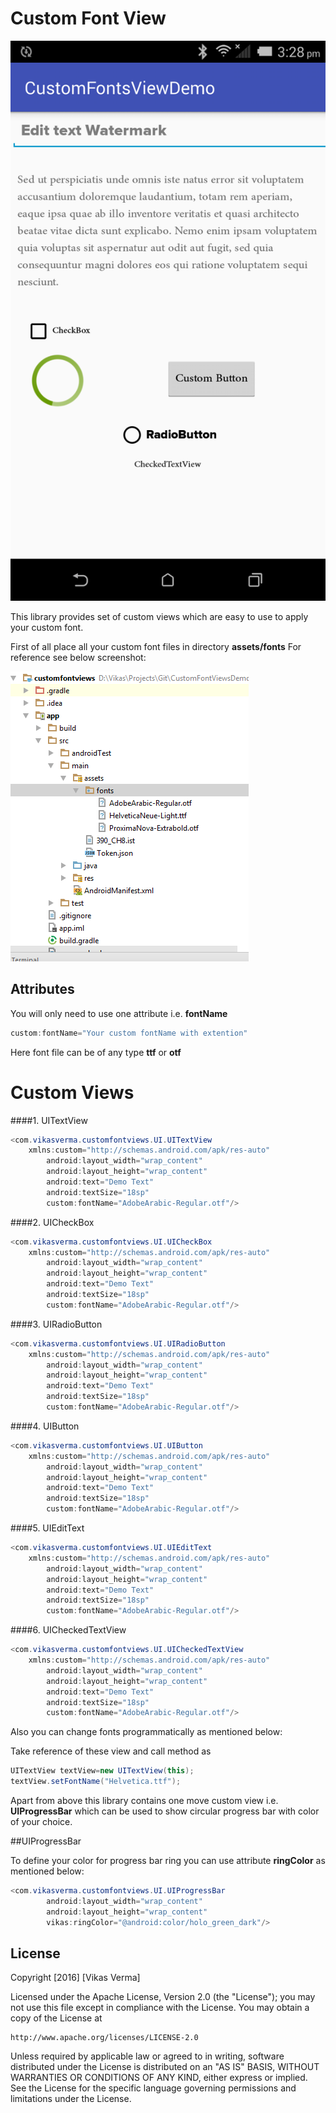 # Custom Font View

![ScreenShot](screenshots/Screenshot.png)

This library provides set of custom views which are easy to use to apply your custom font.

First of all place all your custom font files in directory  **assets/fonts**
For reference see below screenshot:

![ScreenShot](screenshots/fonts_location.png)

## Attributes

You will only need to use one attribute i.e. **fontName**

```java
custom:fontName="Your custom fontName with extention"
```
Here font file can be of any type **ttf** or **otf**

# Custom Views

####1. UITextView

```java
<com.vikasverma.customfontviews.UI.UITextView
    xmlns:custom="http://schemas.android.com/apk/res-auto"
		android:layout_width="wrap_content"
		android:layout_height="wrap_content"
		android:text="Demo Text"
		android:textSize="18sp"
		custom:fontName="AdobeArabic-Regular.otf"/>
```

####2. UICheckBox

```java
<com.vikasverma.customfontviews.UI.UICheckBox
    xmlns:custom="http://schemas.android.com/apk/res-auto"
		android:layout_width="wrap_content"
		android:layout_height="wrap_content"
		android:text="Demo Text"
		android:textSize="18sp"
		custom:fontName="AdobeArabic-Regular.otf"/>
```

####3. UIRadioButton

```java
<com.vikasverma.customfontviews.UI.UIRadioButton
    xmlns:custom="http://schemas.android.com/apk/res-auto"
		android:layout_width="wrap_content"
		android:layout_height="wrap_content"
		android:text="Demo Text"
		android:textSize="18sp"
		custom:fontName="AdobeArabic-Regular.otf"/>
```
####4. UIButton

```java
<com.vikasverma.customfontviews.UI.UIButton
    xmlns:custom="http://schemas.android.com/apk/res-auto"
		android:layout_width="wrap_content"
		android:layout_height="wrap_content"
		android:text="Demo Text"
		android:textSize="18sp"
		custom:fontName="AdobeArabic-Regular.otf"/>
```
####5. UIEditText

```java
<com.vikasverma.customfontviews.UI.UIEditText
    xmlns:custom="http://schemas.android.com/apk/res-auto"
		android:layout_width="wrap_content"
		android:layout_height="wrap_content"
		android:text="Demo Text"
		android:textSize="18sp"
		custom:fontName="AdobeArabic-Regular.otf"/>
```
####6. UICheckedTextView

```java
<com.vikasverma.customfontviews.UI.UICheckedTextView
    xmlns:custom="http://schemas.android.com/apk/res-auto"
		android:layout_width="wrap_content"
		android:layout_height="wrap_content"
		android:text="Demo Text"
		android:textSize="18sp"
		custom:fontName="AdobeArabic-Regular.otf"/>
```

Also you can change fonts programmatically as mentioned below:

Take reference of these view and call method as

```java
UITextView textView=new UITextView(this);
textView.setFontName("Helvetica.ttf");
```

Apart from above this library contains one move custom view i.e. **UIProgressBar** which can be used to show circular progress bar with color of your choice.

##UIProgressBar

To define your color for progress bar ring you can use attribute **ringColor** as mentioned below:

```java
<com.vikasverma.customfontviews.UI.UIProgressBar
		android:layout_width="wrap_content"
		android:layout_height="wrap_content"
		vikas:ringColor="@android:color/holo_green_dark"/>
```

## License

Copyright [2016] [Vikas Verma]

Licensed under the Apache License, Version 2.0 (the "License");
you may not use this file except in compliance with the License.
You may obtain a copy of the License at

    http://www.apache.org/licenses/LICENSE-2.0

Unless required by applicable law or agreed to in writing, software
distributed under the License is distributed on an "AS IS" BASIS,
WITHOUT WARRANTIES OR CONDITIONS OF ANY KIND, either express or implied.
See the License for the specific language governing permissions and
limitations under the License.